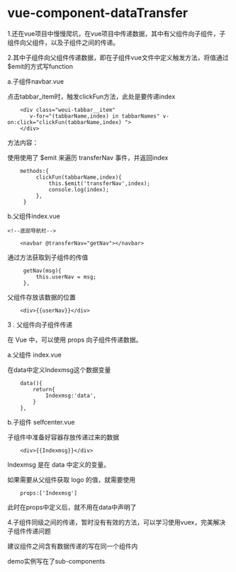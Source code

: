 # vue-component-dataTransfer

1.还在vue项目中慢慢爬坑，在vue项目中传递数据，其中有父组件向子组件，子组件向父组件，以及子组件之间的传递。

2.其中子组件向父组件传递数据，即在子组件vue文件中定义触发方法，将值通过$emit的方式写function

a.子组件navbar.vue

点击tabbar_item时，触发clickFun方法，此处是要传递index

        <div class="weui-tabbar__item"
           v-for="(tabbarName,index) in tabbarNames" v-on:click="clickFun(tabbarName,index) ">
        </div>


方法内容：

使用使用了 $emit 来遍历 transferNav 事件，并返回index

        methods:{
             clickFun(tabbarName,index){
                 this.$emit('transferNav',index);
                 console.log(index);
             },
         }


b.父组件index.vue

    <!--底部导航栏-->

        <navbar @transferNav="getNav"></navbar>

通过方法获取到子组件的传值

         getNav(msg){
             this.userNav = msg;
         },

父组件存放该数据的位置

        <div>{{userNav}}</div>

3 . 父组件向子组件传递

在 Vue 中，可以使用 props 向子组件传递数据。

a.父组件 index.vue

<selfcenter :Indexmsg="Indexmsg"></selfcenter>

在data中定义Indexmsg这个数据变量

        data(){
            return{
                Indexmsg:'data',
            }
        },

b.子组件 selfcenter.vue

子组件中准备好容器存放传递过来的数据

        <div>{{Indexmsg}}</div>

Indexmsg 是在 data 中定义的变量。

如果需要从父组件获取 logo 的值，就需要使用

        props:['Indexmsg']

此时在props中定义后，就不用在data中声明了

4.子组件同级之间的传递，暂时没有有效的方法，可以学习使用vuex，完美解决子组件传递问题

建议组件之间含有数据传递的写在同一个组件内

demo实例写在了sub-components 